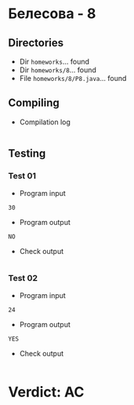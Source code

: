 # Белесова - 8
## Directories
- Dir `homeworks`... found
- Dir `homeworks/8`... found
- File `homeworks/8/P8.java`... found
## Compiling
- Compilation log
```
```
## Testing
### Test 01
- Program input
```
30
```
- Program output
```
NO
```
- Check output
```
```
### Test 02
- Program input
```
24
```
- Program output
```
YES
```
- Check output
```
```
# Verdict: AC
